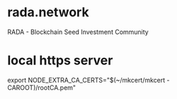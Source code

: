 # rada.network
RADA - Blockchain Seed Investment Community


# local https server
export NODE_EXTRA_CA_CERTS="$(~/mkcert/mkcert -CAROOT)/rootCA.pem"